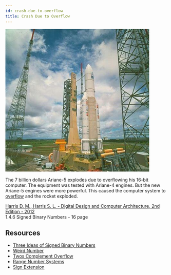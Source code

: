 ```yaml
---
id: crash-due-to-overflow
title: Crash Due to Overflow
---
```


[![Ariane-5](ariane-5-v88-pad-03.jpg)](ariane-5-v88-pad-03.jpg)

The 7 billion dollars Ariane-5 explodes due to overflowing his 16-bit computer.
The equipment was tested with Ariane-4 engines. But
the new Ariane-5 engines were more powerful. This caused the computer system to [overflow](twos-complement-overflow) and the rocket exploded.

[Harris D. M., Harris S. L. - Digital Design and Computer Architecture, 2nd Edition - 2012](../../pdf/harris-d-m-harris-s-l-digital-design-and-computer-architecture-2nd-edition-2012.pdf)  
1.4.6 Signed Binary Numbers - 16 page

## Resources
- [Three Ideas of Signed Binary Numbers](three-ideas-signed-binary-numbers)
- [Weird Number](weird-number)
- [Twos Complement Overflow](twos-complement-overflow)
- [Range Number Systems](range-number-systems)
- [Sign Extension](sign-extension)